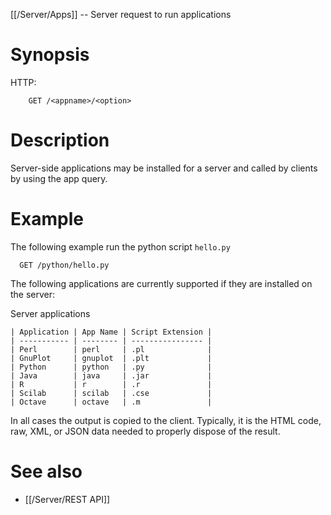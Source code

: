 [[/Server/Apps]] -- Server request to run applications

# Synopsis

HTTP:

~~~
    GET /<appname>/<option>
~~~

# Description

Server-side applications may be installed for a server and called by clients by using the app query.

# Example

The following example run the python script `hello.py`

~~~
  GET /python/hello.py
~~~

The following applications are currently supported if they are installed on the server:

Server applications

~~~
| Application | App Name | Script Extension |
| ----------- | -------- | ---------------- |
| Perl        | perl     | .pl              |
| GnuPlot     | gnuplot  | .plt             |
| Python      | python   | .py              |
| Java        | java     | .jar             |
| R           | r        | .r               |
| Scilab      | scilab   | .cse             |
| Octave      | octave   | .m               |
~~~

In all cases the output is copied to the client.  Typically, it is the HTML code, raw, XML, or JSON data needed to properly dispose of the result.

# See also

* [[/Server/REST API]]
